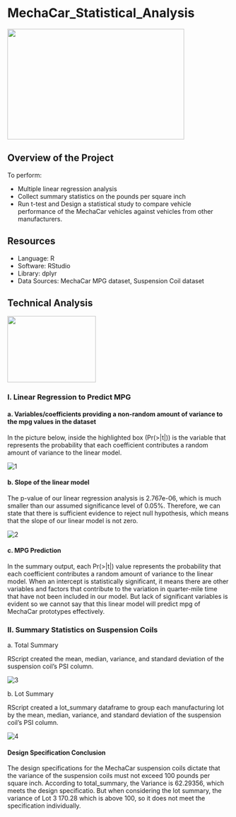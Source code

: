 # MechaCar_Statistical_Analysis

<img src="https://user-images.githubusercontent.com/73450637/107601897-ecdd0780-6bf5-11eb-8d8d-afdae57e3aeb.png" width="400" height="250">

## Overview of the Project

To perform:
* Multiple linear regression analysis
* Collect summary statistics on the pounds per square inch
* Run t-test and Design a statistical study to compare vehicle performance of the MechaCar vehicles against vehicles from other manufacturers.

## Resources

* Language: R
* Software: RStudio
* Library: dplyr 
* Data Sources: MechaCar MPG dataset, Suspension Coil dataset

## Technical Analysis

<img src="https://user-images.githubusercontent.com/73450637/107611482-1310a080-6c12-11eb-9fec-7d5b27572496.jpg" width="200" height="150">

### I. Linear Regression to Predict MPG

#### a. Variables/coefficients providing a non-random amount of variance to the mpg values in the dataset

In the picture below, inside the highlighted box (Pr(>|t|)) is the variable that represents the probability that each coefficient contributes a random amount of variance to the linear model.

![1](https://user-images.githubusercontent.com/73450637/107611008-fb84e800-6c10-11eb-8565-6be23d0b15c3.png)

#### b. Slope of the linear model 

The p-value of our linear regression analysis is 2.767e-06, which is much smaller than our assumed significance level of 0.05%. Therefore, we can state that there is sufficient evidence to reject null hypothesis, which means that the slope of our linear model is not zero.

![2](https://user-images.githubusercontent.com/73450637/107612215-bf06bb80-6c13-11eb-8326-c8a8331d97b1.png)

#### c. MPG Prediction

In the summary output, each Pr(>|t|) value represents the probability that each coefficient contributes a random amount of variance to the linear model.  When an intercept is statistically significant, it means there are other variables and factors that contribute to the variation in quarter-mile time that have not been included in our model. But lack of significant variables is evident so we cannot say that this linear model will predict mpg of MechaCar prototypes effectively.

### II. Summary Statistics on Suspension Coils

a. Total Summary

RScript created the mean, median, variance, and standard deviation of the suspension coil’s PSI column.

![3](https://user-images.githubusercontent.com/73450637/107681051-95c64980-6c6c-11eb-9a57-8e43524d1611.png)

b. Lot Summary 

RScript created a lot_summary dataframe to group each manufacturing lot by the mean, median, variance, and standard deviation of the suspension coil’s PSI column.

![4](https://user-images.githubusercontent.com/73450637/107681056-96f77680-6c6c-11eb-99c5-9842c00bbc21.png)

#### Design Specification Conclusion

The design specifications for the MechaCar suspension coils dictate that the variance of the suspension coils must not exceed 100 pounds per square inch. According to total_summary, the Variance is 62.29356, which meets the design specificatio. But when considering the lot summary, the variance of Lot 3 170.28 which is above 100, so it does not meet the specification individually. 


